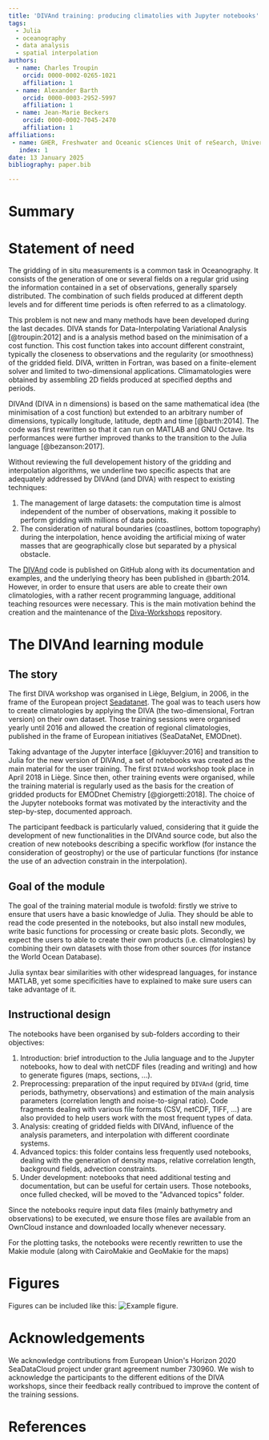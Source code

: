 ```yaml
---
title: 'DIVAnd training: producing climatolies with Jupyter notebooks'
tags:
  - Julia
  - oceanography
  - data analysis
  - spatial interpolation
authors:
  - name: Charles Troupin
    orcid: 0000-0002-0265-1021
    affiliation: 1
  - name: Alexander Barth
    orcid: 0000-0003-2952-5997
    affiliation: 1
  - name: Jean-Marie Beckers
    orcid: 0000-0002-7045-2470
    affiliation: 1
affiliations:
 - name: GHER, Freshwater and Oceanic sCiences Unit of reSearch, University of Liège, Belgium
   index: 1
date: 13 January 2025
bibliography: paper.bib

---
```



# Summary




# Statement of need

The gridding of in situ measurements is a common task in Oceanography. It consists of the generation of one or several fields on a regular grid using the information contained in a set of observations, generally sparsely distributed. The combination of such fields produced at different depth levels and for different time periods is often referred to as a climatology. 

This problem is not new and many methods have been developed during the last decades. DIVA stands for Data-Interpolating Variational Analysis [@troupin:2012] and is a analysis method based on the minimisation of a cost function. This cost function takes into account different constraint, typically the closeness to observations and the regularity (or smoothness) of the gridded field. DIVA, written in Fortran, was based on a finite-element solver and limited to two-dimensional applications. Climamatologies were obtained by assembling 2D fields produced at specified depths and periods.

DIVAnd (DIVA in n dimensions) is based on the same mathematical idea (the minimisation of a cost function) but extended to an arbitrary number of dimensions, typically longitude, latitude, depth and time [@barth:2014]. The code was first rewritten so that it can run on MATLAB and GNU Octave. Its performances were further improved thanks to the transition to the Julia language [@bezanson:2017].   

Without reviewing the full developement history of the gridding and interpolation algorithms, we underline two specific aspects that are adequately addressed by DIVAnd (and DIVA) with respect to existing techniques:
1. The management of large datasets: the computation time is almost independent of the number of observations, making it possible to perform gridding with millions of data points.
2. The consideration of natural boundaries (coastlines, bottom topography) during the interpolation, hence avoiding the artificial mixing of water masses that are geographically close but separated by a physical obstacle.

The [DIVAnd](https://github.com/gher-uliege/DIVAnd.jl/) code is published on GitHub along with its documentation and examples, and the underlying theory has been published in @barth:2014. However, in order to ensure that users are able to create their own climatologies, with a rather recent programming language, additional teaching resources were necessary. This is the main motivation behind the creation and the maintenance of the [Diva-Workshops](https://github.com/gher-uliege/Diva-Workshops) repository.

# The DIVAnd learning module

## The story 

The first DIVA workshop was organised in Liège, Belgium, in 2006, in the frame of the European project [Seadatanet](https://www.seadatanet.org/). The goal was to teach users how to create climatologies by applying the DIVA (the two-dimensional, Fortran version) on their own dataset. Those training sessions were organised yearly until 2016 and allowed the creation of regional climatologies, published in the frame of European initiatives (SeaDataNet, EMODnet).

Taking advantage of the Jupyter interface [@kluyver:2016] and transition to Julia for the new version of DIVAnd, a set of notebooks was created as the main material for the user training. The first `DIVAnd` workshop took place in April 2018 in Liège. Since then, other training events were organised, while the training material is regularly used as the basis for the creation of gridded products for EMODnet Chemistry [@giorgetti:2018]. The choice of the Jupyter notebooks format was motivated by the interactivity and the step-by-step, documented approach. 

The participant feedback is particularly valued, considering that it guide the development of new functionalities in the DIVAnd source code, but also the creation of new notebooks describing a specific workflow (for instance the consideration of geostrophy) or the use of particular functions (for instance the use of an advection constrain in the interpolation). 

## Goal of the module

The goal of the training material module is twofold: firstly we strive to ensure that users have a basic knowledge of Julia. They should be able to read the code presented in the notebooks, but also install new modules, write basic functions for processing or create basic plots. Secondly, we expect the users to able to create their own products (i.e. climatologies) by combining their own datasets with those from other sources (for instance the World Ocean Database).

Julia syntax bear similarities with other widespread languages, for instance MATLAB, yet some specificities have to explained to make sure users can take advantage of it. 

## Instructional design

The notebooks have been organised by sub-folders according to their objectives:
1. Introduction: brief introduction to the Julia language and to the Jupyter notebooks, how to deal with netCDF files (reading and writing) and how to generate figures (maps, sections, ...). 
2. Preprocessing: preparation of the input required by `DIVAnd` (grid, time periods, bathymetry, observations) and estimation of the main analysis parameters (correlation length and noise-to-signal ratio). Code fragments dealing with various file formats (CSV, netCDF, TIFF, ...) are also provided to help users work with the most frequent types of data.
3. Analysis: creating of gridded fields with DIVAnd, influence of the analysis parameters, and interpolation with different coordinate systems.
4. Advanced topics: this folder contains less frequently used notebooks, dealing with the generation of density maps, relative correlation length, background fields, advection constraints.
5. Under development: notebooks that need additional testing and documentation, but can be useful for certain users. Those notebooks, once fulled checked, will be moved to the "Advanced topics" folder.

Since the notebooks require input data files (mainly bathymetry and observations) to be executed, we ensure those files are available from an OwnCloud instance and downloaded locally whenever necessary. 

For the plotting tasks, the notebooks were recently rewritten to use the Makie module (along with CairoMakie and GeoMakie for the maps)


# Figures

Figures can be included like this: ![Example figure.](figure.png)

# Acknowledgements

We acknowledge contributions from European Union's Horizon 2020 SeaDataCloud project under grant agreement number 730960.
We wish to acknowledge the participants to the different editions of the DIVA workshops, since their feedback really contribued to improve the content of the training sessions.

# References